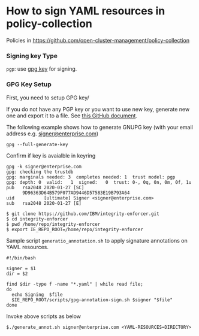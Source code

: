 # How to sign YAML resources in policy-collection 

 Policies in https://github.com/open-cluster-management/policy-collection

### Signing key Type
`pgp`: use [gpg key](https://www.gnupg.org/index.html) for signing.


### GPG Key Setup

First, you need to setup GPG key/

If you do not have any PGP key or you want to use new key, generate new one and export it to a file. See [this GitHub document](https://docs.github.com/en/free-pro-team@latest/github/authenticating-to-github/generating-a-new-gpg-key).

The following example shows how to generate GNUPG key (with your email address e.g. signer@enterprise.com)

```
gpg --full-generate-key

```

Confirm if key is avaialble in keyring

```
gpg -k signer@enterprise.com
gpg: checking the trustdb
gpg: marginals needed: 3  completes needed: 1  trust model: pgp
gpg: depth: 0  valid:   1  signed:   0  trust: 0-, 0q, 0n, 0m, 0f, 1u
pub   rsa2048 2020-01-27 [SC]
      9D96363D64B579F077AD9446D57583E19B793A64
uid           [ultimate] Signer <signer@enterprise.com>
sub   rsa2048 2020-01-27 [E]

```

```
$ git clone https://github.com/IBM/integrity-enforcer.git
$ cd integrity-enforcer
$ pwd /home/repo/integrity-enforcer
$ export IE_REPO_ROOT=/home/repo/integrity-enforcer

```




Sample script `generatio_annotation.sh` to apply signature annotations on YAML resources.


```
#!/bin/bash

signer = $1
dir = $2

find $dir -type f -name "*.yaml" | while read file;
do
  echo Signing  $file
  $IE_REPO_ROOT/scripts/gpg-annotation-sign.sh $signer "$file"
done
```

Invoke above scripts as below


```
$./generate_annot.sh signer@enterprise.com <YAML-RESOURCES=DIRECTORY>
```






